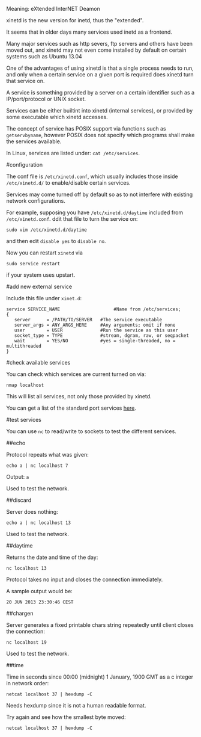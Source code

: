 Meaning: eXtended InterNET Deamon

xinetd is the new version for inetd, thus the "extended".

It seems that in older days many services used inetd as a frontend.

Many major services such as http severs, ftp servers and others have been moved out, and xinetd may not even come installed by default on certain systems such as Ubuntu 13.04

One of the advantages of using xinetd is that a single process needs to run, and only when a certain service on a given port is required does xinetd turn that service on.

A service is something provided by a server on a certain identifier such as a IP/port/protocol or UNIX socket.

Services can be either builtint into xinetd (internal services), or provided by some executable which xinetd accesses.

The concept of service has POSIX support via functions such as `getservbyname`, however POSIX does not specify which programs shall make the services available.

In Linux, services are listed under: `cat /etc/services`.

#configuration

The conf file is `/etc/xinetd.conf`, which usually includes those inside `/etc/xinetd.d/` to enable/disable certain services.

Services may come turned off by default so as to not interfere with existing network configurations.

For example, supposing you have `/etc/xinetd.d/daytime` included from `/etc/xinetd.conf`. ddit that file to turn the service on:

    sudo vim /etc/xinetd.d/daytime

and then edit `disable yes` to `disable no`.

Now you can restart `xinetd` via

    sudo service restart

if your system uses upstart.

#add new external service

Include this file under `xinet.d`:

    service SERVICE_NAME                    #Name from /etc/services;
    {
       server      = /PATH/TO/SERVER   #The service executable
       server_args = ANY_ARGS_HERE     #Any arguments; omit if none
       user        = USER              #Run the service as this user
       socket_type = TYPE              #stream, dgram, raw, or seqpacket
       wait        = YES/NO            #yes = single-threaded, no = multithreaded
    }

#check available services

You can check which services are current turned on via:

    nmap localhost

This will list all services, not only those provided by xinetd.

You can get a list of the standard port services [here](http://en.wikipedia.org/wiki/List_of_TCP_and_UDP_port_numbers).

#test services

You can use `nc` to read/write to sockets to test the different services.

##echo

Protocol repeats what was given:

    echo a | nc localhost 7

Output: `a`

Used to test the network.

##discard

Server does nothing:

    echo a | nc localhost 13

Used to test the network.

##daytime

Returns the date and time of the day:

    nc localhost 13

Protocol takes no input and closes the connection immediately.

A sample output would be:

    20 JUN 2013 23:30:46 CEST

##chargen

Server generates a fixed printable chars string repeatedly until client closes the connection:

    nc localhost 19

Used to test the network.

##time

Time in seconds since 00:00 (midnight) 1 January, 1900 GMT as a c integer in network order:

    netcat localhost 37 | hexdump -C

Needs hexdump since it is not a human readable format.

Try again and see how the smallest byte moved:

    netcat localhost 37 | hexdump -C
